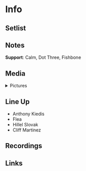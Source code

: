 # Info

## Setlist

## Notes

**Support**: Calm, Dot Three, Fishbone

## Media 

<details>
  <summary>Pictures</summary>
  <!--<img alt="Setlist" title="Setlist" src="_.jpg" height="200" />
  <img alt="Clipping" title="Clipping" src="_.jpg" height="200" />
  <img alt="Ticket" title="Ticket" src="_.jpg" height="200" />  
  <img alt="Flyer" title="Flyer" src="_.jpg" height="200" />  -->
</details>

## Line Up

* Anthony Kiedis
* Flea
* Hillel Slovak
* Cliff Martinez

## Recordings

## Links